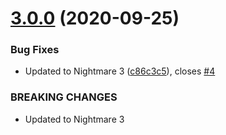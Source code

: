# [3.0.0](https://github.com/unlight/nightmare-xpath/compare/v2.0.2...v3.0.0) (2020-09-25)


### Bug Fixes

* Updated to Nightmare 3 ([c86c3c5](https://github.com/unlight/nightmare-xpath/commit/c86c3c59db5952a6e680531bd8b1e2fc596696a4)), closes [#4](https://github.com/unlight/nightmare-xpath/issues/4)


### BREAKING CHANGES

* Updated to Nightmare 3
